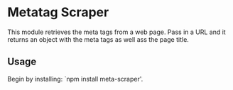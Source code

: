 # Metatag Scraper
This module retrieves the meta tags from a web page. Pass in a URL and it returns an object with the meta tags as well ass the page title.

## Usage
Begin by installing: `npm install meta-scraper'.
